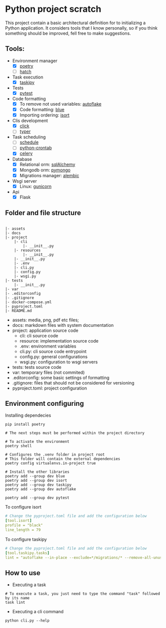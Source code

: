 # Python project scratch
<p>This project contain a basic architectural definition for to initializing a Python application. It considers tools that I know personally, so if you think something should be improved, fell free to make suggestions.</p>

## Tools:
- Environment manager
  - [x] [poetry](https://python-poetry.org/)
  - [ ] [hatch](https://hatch.pypa.io/latest/)
- Task execution
  - [x] [taskipy](https://github.com/taskipy/taskipy)
- Tests
  - [x] [pytest](https://docs.pytest.org/en/7.4.x/)
- Code formatting
  - [x] To remove not used variables: [autoflake](https://github.com/PyCQA/autoflake)
  - [x] Code formatting: [blue](https://blue.readthedocs.io/en/latest/)
  - [x] Importing ordering: [isort](https://pycqa.github.io/isort/index.html)
- Clis development
  - [x] [click](https://click.palletsprojects.com/en/8.1.x/)
  - [ ] [typer](https://typer.tiangolo.com/)
- Task scheduling
  - [ ] [schedule](https://schedule.readthedocs.io/en/stable/)
  - [ ] [python-crontab](https://gitlab.com/doctormo/python-crontab/)
  - [x] [celery](https://typer.tiangolo.com/)
- Database
  - [x] Relational orm: [sqlAlchemy](https://www.sqlalchemy.org/)
  - [x] Mongodb orm: [pymongo](https://pymongo.readthedocs.io/en/stable/)
  - [x] Migrations manager: [alembic](https://alembic.sqlalchemy.org/en/latest/)
- Wsgi server
  - [x] Linux: [gunicorn](https://gunicorn.org/)
- Api
  - [x] Flask

## Folder and file structure
```

|- assets
|- docs
|- project
    |- cli
        |- __init__.py
    |- resources
        |- __init__.py
    |- __init__.py
    |- .env
    |- cli.py
    |- config.py
    |- wsgi.py
|- tests
    |- __init__.py
|- var
|- .editorconfig
|- .gitignore
|- docker-compose.yml
|- pyproject.toml
|- README.md
```
- assets: media, png, pdf etc files;
- docs: markdown files with system documentation
- project: application source code
  - cli: cli source code
  - resource: implementation source code
  - .env: environment variables
  - cli.py: cli source code entrypoint
  - config.py: general configurations
  - wsgi.py: configuration to wsgi servers
- tests: tests source code
- var: temporary files (not commited)
- .editorconfig: some basic settings of formatting
- .gitignore: files that should not be considered for versioning
- pyproject.toml: project configuration

## Environment configuring
Installing dependecies
```shell
pip install poetry

# The next steps must be performed within the project directory

# To activate the environment
poetry shell

# Configures the .venv folder in project root
# This folder will contain the external dependencies
poetry config virtualenvs.in-project true

# Install the other libraries
poetry add --group dev blue
poetry add --group dev isort
poetry add --group dev taskipy
poetry add --group dev autoflake

poetry add --group dev pytest
```

To configure isort
```yml
# Change the pyproject.toml file and add the configuration below
[tool.isort]
profile = "black"
line_length = 79
```

To configure taskipy
```yml
# Change the pyproject.toml file and add the configuration below
[tool.taskipy.tasks]
lint = "autoflake --in-place --exclude=*/migrations/* --remove-all-unused-imports -r . && blue . && isort ."
```

## How to use

- Executing a task
```shell
# To execute a task, you just need to type the command "task" followed by its name
task lint
```

- Executing a cli command
```shell
python cli.py --help
```